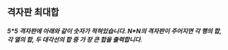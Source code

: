 ## 격자판 최대합

##### 5\*5 격자판에 아래와 같이 숫자가 적혀있습니다. N\*N의 격자판이 주어지면 각 행의 합, 각 열의 합, 두 대각선의 합 중 가 장 큰 합을 출력합니다.

